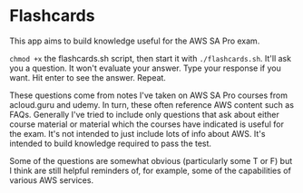 # Flashcards

This app aims to build knowledge useful for the AWS SA Pro exam.

`chmod +x` the flashcards.sh script, then start it with `./flashcards.sh`. It'll ask you a question. It won't evaluate your answer. Type your response if you want. Hit enter to see the answer. Repeat.

These questions come from notes I've taken on AWS SA Pro courses from acloud.guru and udemy. In turn, these often reference AWS content such as FAQs. Generally I've tried to include only questions that ask about either course material or material which the courses have indicated is useful for the exam. It's not intended to just include lots of info about AWS. It's intended to build knowledge required to pass the test.

Some of the questions are somewhat obvious (particularly some T or F) but I think are still helpful reminders of, for example, some of the capabilities of various AWS services.
